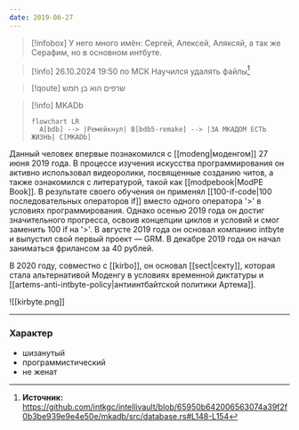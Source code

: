 ```yaml
---
date: 2019-06-27
---
```


>[!infobox] У него много имён: 
>Сергей, Алексей, Аляксяй, а так же Серафим, но в основном интбуте.


>[!info] 26.10.2024 19:50 по МСК
>Научился удалять файлы[^1]

>[!qoute] שרפים הוא בן חמש

>[!info] MKADb
> ```mermaid
> flowchart LR
>	A[bdb] --> |Ремейкнул| B[bdb5-remake] --> |ЗА МКАДОМ ЕСТЬ ЖИЗНЬ| C[MKADb]
>```

Данный человек впервые познакомился с [[modeng|моденгом]] 27 июня 2019 года. В процессе изучения искусства программирования он активно использовал видеоролики, посвященные созданию читов, а также ознакомился с литературой, такой как [[modpebook|ModPE Book]]. В результате своего обучения он применял [[100-if-code|100 последовательных операторов if]] вместо одного оператора '>' в условиях программирования. Однако осенью 2019 года он достиг значительного прогресса, освоив концепции циклов и условий и смог заменить 100 if на '>'. В августе 2019 года он основал компанию intbyte и выпустил свой первый проект — GRM. В декабре 2019 года он начал заниматься фрилансом за 40 рублей. 

В 2020 году, совместно с [[kirbo]], он основал [[sect|секту]], которая стала альтернативой Моденгу в условиях временной диктатуры и [[artems-anti-intbyte-policy|антиинтбайтской политики Артема]].

![[kirbyte.png]]

---
### Характер

- шизанутый
- программистический
- не женат


[^1]: **Источник:** https://github.com/intkgc/intellivault/blob/65950b642006563074a39f2f0b3be939e9e4e50e/mkadb/src/database.rs#L148-L154